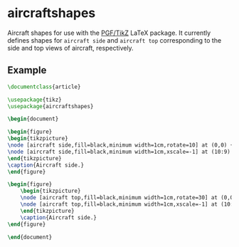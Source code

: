 # aircraftshapes
Aircraft shapes for use with the [PGF/TikZ](https://www.ctan.org/pkg/pgf?lang=en) LaTeX package. It currently defines shapes for `aircraft side` and `aircraft top` corresponding to the side and top views of aircraft, respectively.

## Example

```latex
\documentclass{article}

\usepackage{tikz}
\usepackage{aircraftshapes}

\begin{document}

\begin{figure}
\begin{tikzpicture}
\node [aircraft side,fill=black,minimum width=1cm,rotate=10] at (0,0) {};
\node [aircraft side,fill=black,minimum width=1cm,xscale=-1] at (10:9) {}; 
\end{tikzpicture}
\caption{Aircraft side.}
\end{figure}

\begin{figure}
	\begin{tikzpicture}
	\node [aircraft top,fill=black,minimum width=1cm,rotate=30] at (0,0) {};
	\node [aircraft top,fill=black,minimum width=1cm,xscale=-1] at (10:9) {}; 
	\end{tikzpicture}
	\caption{Aircraft side.}
\end{figure}

\end{document}
```
